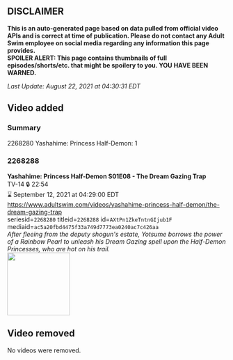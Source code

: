 ## DISCLAIMER
**This is an auto-generated page based on data pulled from official video APIs and is correct at time of publication. Please do not contact any Adult Swim employee on social media regarding any information this page provides.**  
**SPOILER ALERT: This page contains thumbnails of full episodes/shorts/etc. that might be spoilery to you. YOU HAVE BEEN WARNED.**  

_Last Update: August 22, 2021 at 04:30:31 EDT_
## Video added
### Summary
2268280 Yashahime: Princess Half-Demon: 1  
### 2268288
**Yashahime: Princess Half-Demon S01E08 - The Dream Gazing Trap**  
TV-14 🔒 22:54  
⌛ September 12, 2021 at 04:29:00 EDT  
https://www.adultswim.com/videos/yashahime-princess-half-demon/the-dream-gazing-trap  
seriesid=`2268280` titleid=`2268288` id=`AXtPn1ZkeTntnGIjub1F` mediaid=`ac5a20fbd4475f33a749d7773ea0240ac7c426aa`  
_After fleeing from the deputy shogun's estate, Yotsume borrows the power of a Rainbow Pearl to unleash his Dream Gazing spell upon the Half-Demon Princesses, who are hot on his trail._  
<a href="https://media.cdn.adultswim.com/uploads/20210820/thumbnails/2_218201111421-YashahimePrincessHalfDemon_108_TheDreamGazingTrap.png"><img src="https://media.cdn.adultswim.com/uploads/20210820/thumbnails/2_218201111421-YashahimePrincessHalfDemon_108_TheDreamGazingTrap.png" height="144px" /></a>
## Video removed
No videos were removed.  

